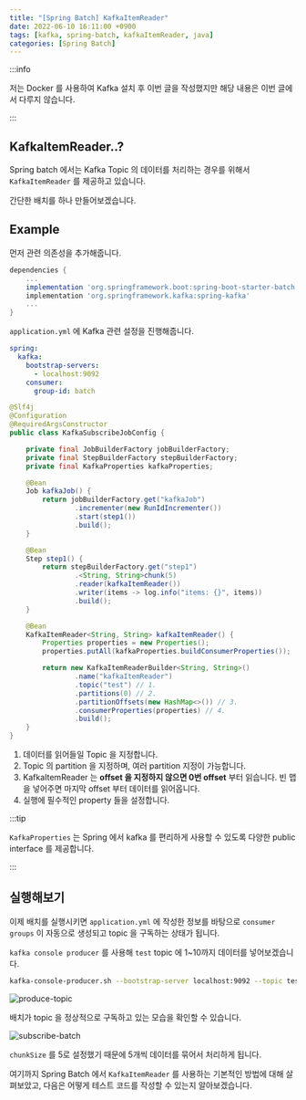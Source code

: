 ```yaml
---
title: "[Spring Batch] KafkaItemReader"
date: 2022-06-10 16:11:00 +0900
tags: [kafka, spring-batch, kafkaItemReader, java]
categories: [Spring Batch]
---
```


:::info

저는 Docker 를 사용하여 Kafka 설치 후 이번 글을 작성했지만 해당 내용은 이번 글에서 다루지 않습니다.

:::

## KafkaItemReader..?

Spring batch 에서는 Kafka Topic 의 데이터를 처리하는 경우를 위해서 `KafkaItemReader` 를 제공하고 있습니다.

간단한 배치를 하나 만들어보겠습니다.

## Example

먼저 관련 의존성을 추가해줍니다.

```gradle
dependencies {
    ...
    implementation 'org.springframework.boot:spring-boot-starter-batch'
    implementation 'org.springframework.kafka:spring-kafka'
    ...
}
```

`application.yml` 에 Kafka 관련 설정을 진행해줍니다.

```yaml
spring:
  kafka:
    bootstrap-servers:
      - localhost:9092
    consumer:
      group-id: batch
```

```java
@Slf4j
@Configuration
@RequiredArgsConstructor
public class KafkaSubscribeJobConfig {

    private final JobBuilderFactory jobBuilderFactory;
    private final StepBuilderFactory stepBuilderFactory;
    private final KafkaProperties kafkaProperties;

    @Bean
    Job kafkaJob() {
        return jobBuilderFactory.get("kafkaJob")
                .incrementer(new RunIdIncrementer())
                .start(step1())
                .build();
    }

    @Bean
    Step step1() {
        return stepBuilderFactory.get("step1")
                .<String, String>chunk(5)
                .reader(kafkaItemReader())
                .writer(items -> log.info("items: {}", items))
                .build();
    }

    @Bean
    KafkaItemReader<String, String> kafkaItemReader() {
        Properties properties = new Properties();
        properties.putAll(kafkaProperties.buildConsumerProperties());

        return new KafkaItemReaderBuilder<String, String>()
                .name("kafkaItemReader")
                .topic("test") // 1.
                .partitions(0) // 2.
                .partitionOffsets(new HashMap<>()) // 3.
                .consumerProperties(properties) // 4.
                .build();
    }
}
```

1. 데이터를 읽어들일 Topic 을 지정합니다.
2. Topic 의 partition 을 지정하며, 여러 partition 지정이 가능합니다.
3. KafkaItemReader 는 **offset 을 지정하지 않으면 0번 offset** 부터 읽습니다. 빈 맵을 넣어주면 마지막 offset 부터 데이터를 읽어옵니다.
4. 실행에 필수적인 property 들을 설정합니다.

:::tip

`KafkaProperties` 는 Spring 에서 kafka 를 편리하게 사용할 수 있도록 다양한 public interface 를 제공합니다.

:::

## 실행해보기

이제 배치를 실행시키면 `application.yml` 에 작성한 정보를 바탕으로 `consumer groups` 이 자동으로 생성되고 topic 을 구독하는 상태가 됩니다.

`kafka console producer` 를 사용해 `test` topic 에 1~10까지 데이터를 넣어보겠습니다.

```bash
kafka-console-producer.sh --bootstrap-server localhost:9092 --topic test
```

![produce-topic](/img/kafka-item-reader/1.webp)

배치가 topic 을 정상적으로 구독하고 있는 모습을 확인할 수 있습니다.

![subscribe-batch](/img/kafka-item-reader/2.webp)

`chunkSize` 를 5로 설정했기 때문에 5개씩 데이터를 묶어서 처리하게 됩니다.

여기까지 Spring Batch 에서 `KafkaItemReader` 를 사용하는 기본적인 방법에 대해 살펴보았고, 다음은 어떻게 테스트 코드를 작성할 수 있는지 알아보겠습니다.
